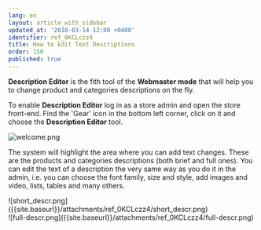 ```yaml
---
lang: en
layout: article_with_sidebar
updated_at: '2018-03-14 12:00 +0400'
identifier: ref_0KCLczz4
title: How to Edit Text Descriptions
order: 150
published: true
---
```

**Description Editor** is the fith tool of the **Webmaster mode** that will help you to change product and categories descriptions on the fly. 

To enable **Description Editor** log in as a store admin and open the store front-end. Find the 'Gear' icon in the bottom left corner, click on it and choose the **Description Editor** tool.

![welcome.png]({{site.baseurl}}/attachments/ref_0KCLczz4/welcome.png)

The system will highlight the area where you can add text changes. These are the products and categories descriptions (both brief and full ones). You can edit the text of a description the very same way as you do it in the admin, i.e. you can choose the font family, size and style, add images and video, lists, tables and many others. 

<div class="ui stackable two column grid">
  <div class="column" markdown="span">![short_descr.png]({{site.baseurl}}/attachments/ref_0KCLczz4/short_descr.png)</div>
  <div class="column" markdown="span">![full-descr.png]({{site.baseurl}}/attachments/ref_0KCLczz4/full-descr.png)</div>
</div>
